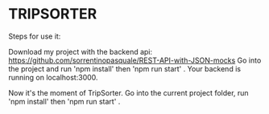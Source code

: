 # TRIPSORTER

Steps for use it: 

Download my project with the backend api:  https://github.com/sorrentinopasquale/REST-API-with-JSON-mocks
Go into the project and run 'npm install' then 'npm run start' . Your backend is running on localhost:3000.

Now it's the moment of TripSorter.
Go into the current project folder,
run 'npm install' then 'npm run start' .

 

